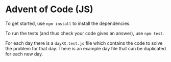 # Advent of Code (JS)

To get started, use `npm install` to install the dependencies.

To run the tests (and thus check your code gives an answer), use `npm test`.

For each day there is a `dayXX.test.js` file which contains the code to solve the problem for that day. There is an example day file that can be duplicated for each new day.
